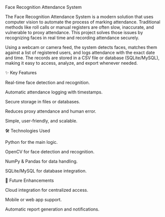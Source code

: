 Face Recognition Attendance System

The Face Recognition Attendance System is a modern solution that uses computer vision to automate the process of marking attendance. Traditional methods like roll calls or manual registers are often slow, inaccurate, and vulnerable to proxy attendance. This project solves those issues by recognizing faces in real time and recording attendance securely.

Using a webcam or camera feed, the system detects faces, matches them against a list of registered users, and logs attendance with the exact date and time. The records are stored in a CSV file or database (SQLite/MySQL), making it easy to access, analyze, and export whenever needed.

✨ Key Features

Real-time face detection and recognition.

Automatic attendance logging with timestamps.

Secure storage in files or databases.

Reduces proxy attendance and human error.

Simple, user-friendly, and scalable.

🛠️ Technologies Used

Python for the main logic.

OpenCV for face detection and recognition.

NumPy & Pandas for data handling.

SQLite/MySQL for database integration.

🌱 Future Enhancements

Cloud integration for centralized access.

Mobile or web app support.

Automatic report generation and notifications.

